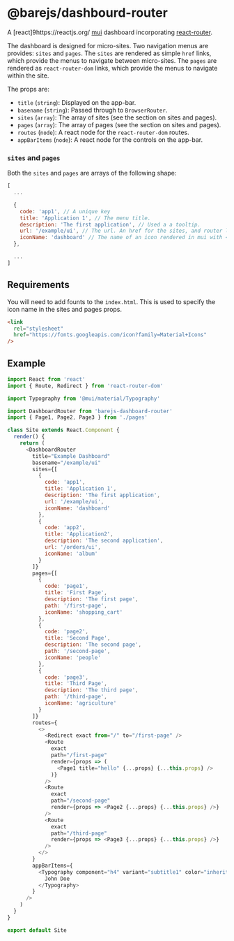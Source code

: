 # @barejs/dashbourd-router

A [react]9https://reactjs.org/ [mui](https://mui.com/) dashboard incorporating [react-router](https://reactrouter.com/).

The dashboard is designed for micro-sites. Two navigation menus are provides: `sites` and `pages`.
The `sites` are rendered as simple `href` links, which provide the menus to navigate between micro-sites.
The `pages` are rendered as `react-router-dom` links, which provide the menus to navigate within the site.

The props are:

- `title` (`string`): Displayed on the app-bar.
- `basename` (`string`): Passed through to `BrowserRouter`.
- `sites` (`array`): The array of sites (see the section on sites and pages).
- `pages` (`array`): The array of pages (see the section on sites and pages).
- `routes` (`node`): A react node for the `react-router-dom` routes.
- `appBarItems` (`node`): A react node for the controls on the app-bar.

### `sites` and `pages`

Both the `sites` and `pages` are arrays of the following shape:

```javascript
[
  ...

  {
    code: 'app1', // A unique key
    title: 'Application 1', // The menu title.
    description: 'The first application', // Used a a tooltip.
    url: '/example/ui', // The url. An href for the sites, and router link for the pages.
    iconName: 'dashboard' // The name of an icon rendered in mui with <Icon>{iconName}</Icon>
  },

  ...
]
```

## Requirements

You will need to add founts to the `index.html`. This is used to specify the icon name in the sites and pages props.

```html
<link
  rel="stylesheet"
  href="https://fonts.googleapis.com/icon?family=Material+Icons"
/>
```

## Example

```javascript
import React from 'react'
import { Route, Redirect } from 'react-router-dom'

import Typography from '@mui/material/Typography'

import DashboardRouter from 'barejs-dashboard-router'
import { Page1, Page2, Page3 } from './pages'

class Site extends React.Component {
  render() {
    return (
      <DashboardRouter
        title="Example Dashboard"
        basename="/example/ui"
        sites={[
          {
            code: 'app1',
            title: 'Application 1',
            description: 'The first application',
            url: '/example/ui',
            iconName: 'dashboard'
          },
          {
            code: 'app2',
            title: 'Application2',
            description: 'The second application',
            url: '/orders/ui',
            iconName: 'album'
          }
        ]}
        pages={[
          {
            code: 'page1',
            title: 'First Page',
            description: 'The first page',
            path: '/first-page',
            iconName: 'shopping_cart'
          },
          {
            code: 'page2',
            title: 'Second Page',
            description: 'The second page',
            path: '/second-page',
            iconName: 'people'
          },
          {
            code: 'page3',
            title: 'Third Page',
            description: 'The third page',
            path: '/third-page',
            iconName: 'agriculture'
          }
        ]}
        routes={
          <>
            <Redirect exact from="/" to="/first-page" />
            <Route
              exact
              path="/first-page"
              render={props => (
                <Page1 title="hello" {...props} {...this.props} />
              )}
            />
            <Route
              exact
              path="/second-page"
              render={props => <Page2 {...props} {...this.props} />}
            />
            <Route
              exact
              path="/third-page"
              render={props => <Page3 {...props} {...this.props} />}
            />
          </>
        }
        appBarItems={
          <Typography component="h4" variant="subtitle1" color="inherit" noWrap>
            John Doe
          </Typography>
        }
      />
    )
  }
}

export default Site
```
